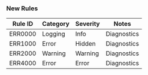 ### New Rules
Rule ID | Category | Severity | Notes
--------|----------|----------|--------------------
ERR0000 | Logging  | Info     | Diagnostics
ERR1000 | Error    | Hidden   | Diagnostics
ERR2000 | Warning  | Warning  | Diagnostics
ERR4000 | Error    | Error    | Diagnostics
